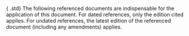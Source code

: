 ﻿{ .std}
The following referenced documents are indispensable for the application of this document. For dated references, only the edition cited applies. For undated references, the latest edition of the referenced document (including any amendments) applies.